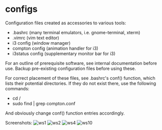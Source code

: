 # configs

Configuration files created as accessories to various tools:
 - .bashrc (many terminal emulators, i.e. gnome-terminal, xterm)
 - .vimrc  (vim text editor)
 - i3 config (window manager)
 - compton config (animation handler for i3)
 - i3status config (supplementary monitor bar for i3)

For an outline of prerequisite software, see internal documentation before use.
Backup pre-existing configuration files before using these.

For correct placement of these files, see .bashrc's conf() function, which lists
their potential directories. If they do not exist there, use the following
commands:
 - cd /
 - sudo find | grep compton.conf

And obviously change conf() function entries accordingly.

Screenshots:
![ws1](https://user-images.githubusercontent.com/38335668/40662198-009f5830-6399-11e8-95f6-573535e5bc6a.jpg)
![ws2](https://user-images.githubusercontent.com/38335668/40621425-0694919c-62e0-11e8-86b7-ad1428847f51.jpg)
![ws4](https://user-images.githubusercontent.com/38335668/40621427-0881506c-62e0-11e8-87ca-ec4575b28b6b.jpg)
![ws10](https://user-images.githubusercontent.com/38335668/40621432-0a44328e-62e0-11e8-9816-040ac434a321.jpg)

